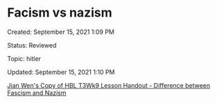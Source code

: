 # Facism vs nazism

Created: September 15, 2021 1:09 PM

Status: Reviewed

Topic: hitler

Updated: September 15, 2021 1:10 PM

[Jian Wen's Copy of HBL T3Wk9 Lesson Handout - Difference between Fascism and Nazism](https://docs.google.com/document/d/1IeKfuehMKqfFzvQ9lUayc41dzkXjeMyTxYJf4p8iA-4/edit?usp=drivesdk)